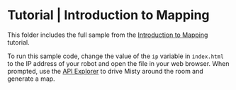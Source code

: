 # Tutorial | Introduction to Mapping

This folder includes the full sample from the [Introduction to Mapping](https://docs.mistyrobotics.com/docs/skills/remote-command-tutorials/#introduction-to-mapping) tutorial.

To run this sample code, change the value of the `ip` variable in `index.html` to the IP address of your robot and open the file in your web browser. When prompted, use the [API Explorer](http://api-explorer.mistyrobotics.com/) to drive Misty around the room and generate a map.
